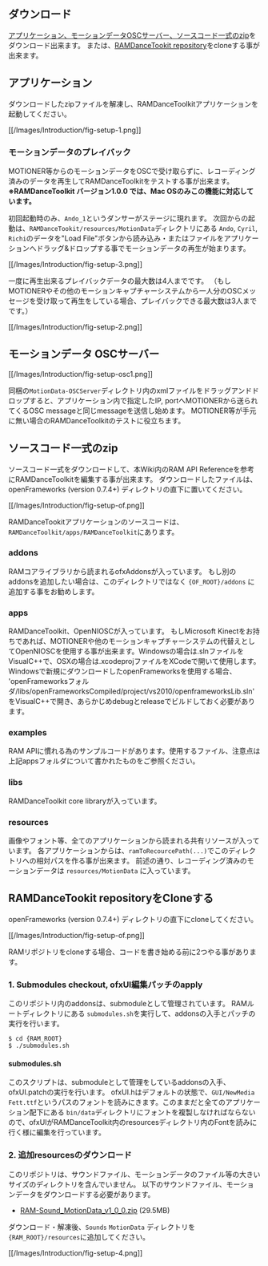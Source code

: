 ## ダウンロード

[アプリケーション、モーションデータOSCサーバー、ソースコード一式のzip](Overview#downloads)をダウンロード出来ます。
または、[RAMDanceTookit repository](https://github.com/YCAMInterlab/RAMDanceToolkit)をcloneする事が出来ます。

## アプリケーション

ダウンロードしたzipファイルを解凍し、RAMDanceToolkitアプリケーションを起動してください。

[[/Images/Introduction/fig-setup-1.png]]

### モーションデータのプレイバック
MOTIONER等からのモーションデータをOSCで受け取らずに、レコーディング済みのデータを再生してRAMDanceToolkitをテストする事が出来ます。　　
**※RAMDanceToolkit バージョン1.0.0 では、Mac OSのみこの機能に対応しています。**

初回起動時のみ、`Ando_1`というダンサーがステージに現れます。
次回からの起動は、`RAMDanceTookit/resources/MotionData`ディレクトリにある `Ando`, `Cyril`, `Richi`のデータを"Load File"ボタンから読み込み・またはファイルをアプリケーションへドラッグ&ドロップする事でモーションデータの再生が始まります。

[[/Images/Introduction/fig-setup-3.png]]

一度に再生出来るプレイバックデータの最大数は4人までです。
（もしMOTIONERやその他のモーションキャプチャーシステムから一人分のOSCメッセージを受け取って再生をしている場合、プレイバックできる最大数は3人までです。）

[[/Images/Introduction/fig-setup-2.png]]


## モーションデータ OSCサーバー

[[/Images/Introduction/fig-setup-osc1.png]]

同梱の`MotionData-OSCServer`ディレクトリ内のxmlファイルをドラッグアンドドロップすると、アプリケーション内で指定したIP, portへMOTIONERから送られてくるOSC messageと同じmessageを送信し始めます。
MOTIONER等が手元に無い場合のRAMDanceToolkitのテストに役立ちます。


## ソースコード一式のzip

ソースコード一式をダウンロードして、本Wiki内のRAM API Referenceを参考にRAMDanceToolkitを編集する事が出来ます。
ダウンロードしたファイルは、openFrameworks (version 0.7.4+) ディレクトリの直下に置いてください。

[[/Images/Introduction/fig-setup-of.png]]


RAMDanceTookitアプリケーションのソースコードは、`RAMDanceToolkit/apps/RAMDanceToolkit`にあります。


### addons 

RAMコアライブラリから読まれるofxAddonsが入っています。
もし別のaddonsを追加したい場合は、このディレクトリではなく `{OF_ROOT}/addons` に追加する事をお勧めします。

### apps

RAMDanceToolkit、OpenNIOSCが入っています。
もしMicrosoft Kinectをお持ちであれば、MOTIONERや他のモーションキャプチャーシステムの代替えとしてOpenNIOSCを使用する事が出来ます。Windowsの場合は.slnファイルをVisualC++で、OSXの場合は.xcodeprojファイルをXCodeで開いて使用します。Windowsで新規にダウンロードしたopenFrameworksを使用する場合、
'openFrameworksフォルダ/libs/openFrameworksCompiled/project/vs2010/openframeworksLib.sln'
をVisualC++で開き、あらかじめdebugとreleaseでビルドしておく必要があります。

### examples

RAM APIに慣れる為のサンプルコードがあります。使用するファイル、注意点は上記appsフォルダについて書かれたものをご参照ください。

### libs

RAMDanceToolkit core libraryが入っています。

### resources

画像やフォント等、全てのアプリケーションから読まれる共有リソースが入っています。 各アプリケーションからは、`ramToRecourcePath(...)`でこのディレクトリへの相対パスを作る事が出来ます。
前述の通り、レコーディング済みのモーションデータは `resources/MotionData` に入っています。


## RAMDanceTookit repositoryをCloneする

openFrameworks (version 0.7.4+) ディレクトリの直下にcloneしてください。

[[/Images/Introduction/fig-setup-of.png]]

RAMリポジトリをcloneする場合、コードを書き始める前に2つやる事があります。

### 1. Submodules checkout, ofxUI編集パッチのapply

このリポジトリ内のaddonsは、submoduleとして管理されています。
RAMルートディレクトリにある `submodules.sh`を実行して、addonsの入手とパッチの実行を行います。

	$ cd {RAM_ROOT}
	$ ./submodules.sh

#### submodules.sh

このスクリプトは、submoduleとして管理をしているaddonsの入手、ofxUI.patchの実行を行います。
ofxUI.hはデフォルトの状態で、`GUI/NewMedia Fett.ttf`というパスのフォントを読みにきます。このままだと全てのアプリケーション配下にある `bin/data`ディレクトリにフォントを複製しなければならないので、ofxUIがRAMDanceToolkit内のresourcesディレクトリ内のFontを読みに行く様に編集を行っています。


### 2. 追加resourcesのダウンロード

このリポジトリは、サウンドファイル、モーションデータのファイル等の大きいサイズのディレクトリを含んでいません。
以下のサウンドファイル、モーションデータをダウンロードする必要があります。

- [RAM-Sound_MotionData_v1_0_0.zip](https://raw.github.com/wiki/YCAMInterlab/RAMDanceToolkit/releases/resources/RAM-Sound_MotionData_v1_0_0.zip) (29.5MB)

ダウンロード・解凍後、`Sounds` `MotionData` ディレクトリを `{RAM_ROOT}/resources`に追加してください。

[[/Images/Introduction/fig-setup-4.png]]